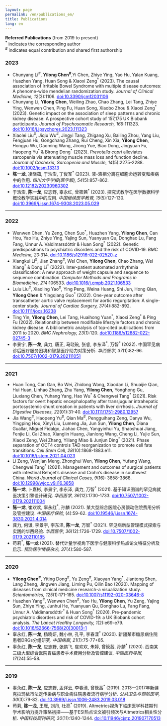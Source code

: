 ```yaml
---
layout: page
permalink: /en/publications_en/
title: Publications
lang: en
---
```


**Referred Publications** (from 2019 to present)<br>
**<sup>\*</sup>** indicates the corresponding author<br>
**<sup>\#</sup>** indicates equal contribution and shared first authorship

### 2023
- Chunyang Li<sup>\#</sup>, **Yilong Chen<sup>\#</sup>**,Yi Chen, Zhiye Ying, Yao Hu, Yalan Kuang, Huazhen Yang, Huan Song & Xiaoxi Zeng<sup>\*</sup> (2023). The causal association of Irritable Bowel Syndrome with multiple disease outcomes: A phenome-wide mendelian randomization study. *Journal of Clinical Medicine, 12*(3):1106. <a href="https://doi.org/10.3390/jcm12031106" style="color:#0000FF;">doi:10.3390/jcm12031106</a>
- Chunyang Li, **Yilong Chen**, Weiling Zhao, Chao Zhang, Lei Tang, Zhiye Ying, Wenwen Chen, Ping Fu, Huan Song, Xiaobo Zhou & Xiaoxi Zeng<sup>\*</sup> (2023). Genetic impact on the association of sleep patterns and chronic kidney disease: A prospective cohort study of 157,175 UK Biobank participants. *Journal of Psychosomatic Research, 169*:111323. <a href="https://doi.org/10.1016/j.jpsychores.2023.111323" style="color:#0000FF;">doi:10.1016/j.jpsychores.2023.111323</a>
- Xiaolei Liu<sup>\#</sup>, Jiqiu Wu<sup>\#</sup>, Jingyi Tang, Zhigang Xu, Bailing Zhou, Yang Liu, Fengjuan Hu, Gongchang Zhang, Rui Cheng, Xin Xia, **Yilong Chen**, Hongyu Wu, Daoming Wang, Jirong Yue, Biao Dong, Jingyuan Fu, Haopeng Yu<sup>\*</sup> & Birong Dong<sup>\*</sup> (2023). *Prevotella copri* alleviates sarcopenia via attenuating muscle mass loss and function decline. *Journal of Cachexia, Sarcopenia and Muscle, 14*(5):2275-2288. <a href="https://doi.org/10.1002/jcsm.13313" style="color:#0000FF;">doi:10.1002/jcsm.13313</a>
- **陈一龙**, 凌晓茹, 于浩澎, 丁俊军<sup>\*</sup> (2023). 液-液相分离在细胞命运转变和疾病中的作用. *四川大学学报(医学版), 54*(5):857-862. <a href="https://ykxb.scu.edu.cn/article/doi/10.12182/20230960302" style="color:#0000FF;">doi:10.12182/20230960302</a>
- 于浩澎, **陈一龙**, 应志野, 辜永红, 曾筱茜<sup>\*</sup> (2023). 探究式教学在医学数据科学概论教学实践中的应用. *中国继续医学教育, 15*(5):127-130. <a href="https://d.wanfangdata.com.cn/periodical/zgjxyxjy202305029" style="color:#0000FF;">doi:10.3969/j.issn.1674-9308.2023.05.029</a><br>

---
### 2022
- Wenwen Chen, Yu Zeng, Chen Suo<sup>\*</sup>, Huazhen Yang, **Yilong Chen**, Can Hou, Yao Hu, Zhiye Ying, Yajing Sun, Yuanyuan Qu, Donghao Lu, Fang Fang, Unnur A. Valdimarsdóttir & Huan Song<sup>\*</sup> (2022). Genetic predispositions to psychiatric disorders and the risk of COVID-19. *BMC Medicine, 20*:314. <a href="https://doi.org/10.1186/s12916-022-02520-z" style="color:#0000FF;">doi:10.1186/s12916-022-02520-z</a>
- Xiangkui Li<sup>\#</sup>, Jian Zhang<sup>\#</sup>, Wei Chen, **Yilong Chen**, Chao Zhang, Wei Xiang<sup>\*</sup> & Dong Li<sup>\*</sup> (2022). Inter-patient automated arrhythmia classification: A new approach of weight capsule and sequence to sequence combination. *Computer Methods and Programs in Biomedicine, 214*:106533. <a href="https://doi.org/10.1016/j.cmpb.2021.106533" style="color:#0000FF;">doi:10.1016/j.cmpb.2021.106533</a>
- Lulu Liu<sup>#</sup>, Xiaoling Yao<sup>#</sup>, Ying Peng, Weina Huang, Shi Jun, Hong Qian, **Yilong Chen** & Yingqiang Guo<sup>\*</sup> (2022). One-year outcome after transcatheter aortic valve replacement for aortic regurgitation: A single-center study. *Journal of Cardiac Surgery, 37*(4):882-892. <a href="https://doi.org/10.1111/jocs.16238" style="color:#0000FF;">doi:10.1111/jocs.16238</a>
- Ting Yin, **Yilong Chen**, Lei Tang, Huaihong Yuan<sup>\*</sup>, Xiaoxi Zeng<sup>\*</sup> & Ping Fu (2022). Relationship between modifiable lifestyle factors and chronic kidney disease: A bibliometric analysis of top-cited publications from 2011 to 2020. *BMC Nephrology, 23*(1):120. <a href="https://doi.org/10.1186/s12882-022-02745-3" style="color:#0000FF;">doi:10.1186/s12882-022-02745-3</a>
- 李景宇, **陈一龙**, 龚力, 唐正, 马晓碗, 张睿, 李东泽<sup>\*</sup>, 万智<sup>\*</sup> (2022). 中国罕见病诊后医疗服务困境和智慧医疗助力对策分析. *华西医学, 37*(1):82-96. <a href="http://www.wcjm.org/article/10.7507/1002-0179.202111051" style="color:#0000FF;">doi:10.7507/1002-0179.202111051</a><br>

---
### 2021
- Huan Tong, Can Gan, Bo Wei, Zhidong Wang, Xiaodan Li, Shuaijie Qian, Hui Huan, Linhao Zhang, Zhu Yang, **Yilong Chen**, Yonghong Gu, Liuxiang Chen, Yuhang Yang, Hao Wu<sup>\*</sup> & Chengwei Tang<sup>\*</sup> (2021). Risk factors for overt hepatic encephalopathy after transjugular intrahepatic portosystemic shunt creation in patients with liver cirrhosis. *Journal of Digestive Diseases, 22*(01):31-40. <a href="https://doi.org/10.1111/1751-2980.12957" style="color:#0000FF;">doi:10.1111/1751-2980.12957</a>
- Jia Wang<sup>#</sup>, Haopeng Yu<sup>#</sup>, Qian Ma<sup>#</sup>, Pengguihang Zeng, Danya Wu, Yingping Hou, Xinyi Liu, Lumeng Jia, Jun Sun, **Yilong Chen**, Diana Guallar, Miguel Fidalgo, Jiahao Chen, Yangyinhui Yu, Shaoshuai Jiang, Fenjie Li, Cai Zhao, Xianglin Huang, Jianlong Wang, Cheng Li, Yujie Sun, Xiaoxi Zeng, Wei Zhang, Yiliang Miao & Junjun Ding<sup>\*</sup> (2021). Phase separation of OCT4 controls TAD reorganization to promote cell fate transitions. *Cell Stem Cell, 28*(10):1868-1883.e11. <a href="https://doi.org/10.1016/j.stem.2021.04.023" style="color:#0000FF;">doi:10.1016/j.stem.2021.04.023</a>
- Li Zeng, Wenjian Meng, Zhonghui Wen, **Yilong Chen**, Yufang Wang, Chengwei Tang<sup>\*</sup> (2021). Management and outcomes of surgical patients with intestinal Behçet’s disease and Crohn’s disease in southwest China. *World Journal of Clinical Cases, 9*(16): 3858-3868. <a href="https://doi.org/10.12998/wjcc.v9.i16.3858" style="color:#0000FF;">doi:10.12998/wjcc.v9.i16.3858</a>
- **陈一龙**, 卜嘉彬, 李景宇, 李东泽, 龚力, 万智<sup>\*</sup> (2021). 基于知识图谱的罕见病就医决策引擎设计研究. *华西医学, 36*(12):1730-1733. <a href="http://www.wcjm.org/article/10.7507/1002-0179.202111004" style="color:#0000FF;">doi:10.7507/1002-0179.202111004</a>
- **陈一龙**, 崔欢欢, 辜永红<sup>\*</sup>, 孙麟 (2021). 某大型综合医院心房颤动住院费用分析及管控建议. *中国医疗保险,* (4):59-62. <a href="https://d.wanfangdata.com.cn/periodical/zgylbx202104022" style="color:#0000FF;">doi:10.19546/j.issn.1674-3830.2021.4.014</a>
- 龚力, 何谦, 李景宇, 李东泽, **陈一龙**, 万智<sup>\*</sup> (2021). 罕见病新型管理模式探索与实践的华西经验. *华西医学, 36*(12):1726-1729. <a href="http://www.wcjm.org/article/10.7507/1002-0179.202110185" style="color:#0000FF;">doi:10.7507/1002-0179.202110185</a>
- 苟莉<sup>\*</sup>, **陈一龙** (2021). 替代计量学视角下医学与健康科学热点论文特征分析及启示. *预防医学情报杂志, 37*(4):580-587. <br>

---
### 2020
- **Yilong Chen<sup>#</sup>**, Yiting Dong<sup>#</sup>, Yu Zeng<sup>#</sup>, Xiaoyan Yang<sup>\*</sup>, Jiantong Shen, Lang Zheng, Jingwen Jiang, Liming Pu, Qilin Bao (2020). Mapping of diseases from clinical medicine research-a visualization study. *Scientometrics, 125*(1):171-185. <a href="https://doi.org/10.1007/s11192-020-03646-8" style="color:#0000FF;">doi:10.1007/s11192-020-03646-8</a>
- Huazhen Yang<sup>#</sup>, Wenwen Chen<sup>#</sup>, Yao Hu, **Yilong Chen**, Yu Zeng, Yajing Sun, Zhiye Ying, Junhui He, Yuanyuan Qu, Donghao Lu, Fang Fang, Unnur A. Valdimarsdóttir<sup>\*</sup> & Huan Song<sup>\*</sup> (2020). Pre-pandemic psychiatric disorders and risk of COVID-19: a UK Biobank cohort analysis. *The Lancet Healthy Longevity, 1*(2):e69-e79. <a href="https://doi.org/10.1016/S2666-7568(20)30013-1" style="color:#0000FF;">doi:10.1016/S2666-7568(20)30013-1</a>
- 辜永红, **陈一龙**, 杨晓妍, 魏小林, 孔平, 李春漾<sup>\*</sup> (2020). 新疆某市糖尿病住院患者DRGs分组研究. *中国病案, 21*(1):75-77+85.
- 辜永红, **陈一龙**, 应志野, 张鹏飞, 崔欢欢, 朱婷, 曾筱茜, 孙麟<sup>\*</sup> (2020). 西南某三级大型综合医院胃癌患者手术费用分析及管控建议. *中国医药导报, 17*(24):55-58. <br>

---
### 2019
- 辜永红, **陈一龙**, 应志野, 孟详云, 李春漾, 曾筱茜<sup>\*</sup> (2019). 2013—2017年新疆克拉玛依市法定传染病与职业病住院患者流行病学分析. *公共卫生与预防医学, 30*(3):79-82. <a href="http://www.cqvip.com/qk/96901a/20193/7002255868.html" style="color:#0000FF;">doi:10.3969/j.issn.1006-2483.2019.03.018</a>
- 苟莉, **陈一龙**, 王雁, 刘丹, 杜亮<sup>\*</sup> (2019). Altmetrics视角下临床医学科技期刊学术影响力提升策略初探——基于ESI热点论文被引频次与Altmetrics相关性分析. *中国科技期刊研究, 30*(11):1240-1244. <a href="https://www.cjstp.cn/CN/10.11946/cjstp.201907170513" style="color:#0000FF;">doi:10.11946/cjstp.201907170513</a>
  <br>
